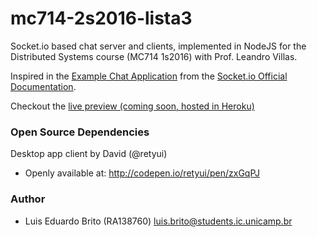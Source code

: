 # mc714-2s2016-lista3
Socket.io based chat server and clients, implemented in NodeJS for the Distributed Systems course (MC714 1s2016) with Prof. Leandro Villas.

Inspired in the [Example Chat Application](http://chat.socket.io) from the [Socket.io Official Documentation](http://socket.io/get-started/chat/).


Checkout the [live preview (coming soon, hosted in Heroku)](https://radiant-river-70847.herokuapp.com/ )

### Open Source Dependencies

Desktop app client by David (@retyui)

- Openly available at: http://codepen.io/retyui/pen/zxGqPJ


### Author
- Luis Eduardo Brito (RA138760) <luis.brito@students.ic.unicamp.br>
